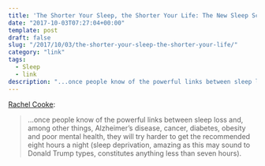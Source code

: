 ```yaml
---
title: 'The Shorter Your Sleep, the Shorter Your Life: The New Sleep Science'
date: "2017-10-03T07:27:04+00:00"
template: post
draft: false
slug: "/2017/10/03/the-shorter-your-sleep-the-shorter-your-life/"
category: "link"
tags:
  - Sleep
  - link
description: "...once people know of the powerful links between sleep loss and, among other things, Alzheimer’s disease, cancer, diabetes, obesity and poor mental health, they will try harder to get the recommended eight hours a night..."
---
```


[Rachel Cooke](https://www.theguardian.com/lifeandstyle/2017/sep/24/why-lack-of-sleep-health-worst-enemy-matthew-walker-why-we-sleep):

>...once people know of the powerful links between sleep loss and, among other things, Alzheimer’s disease, cancer, diabetes, obesity and poor mental health, they will try harder to get the recommended eight hours a night (sleep deprivation, amazing as this may sound to Donald Trump types, constitutes anything less than seven hours).